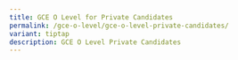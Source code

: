 ```yaml
---
title: GCE O Level for Private Candidates
permalink: /gce-o-level/gce-o-level-private-candidates/
variant: tiptap
description: GCE O Level Private Candidates
---
```

